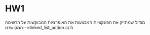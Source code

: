 # HW1 
מודול שמחזיק את הפונקציות המבצעות את האופרציות המבוקשות על הרשימה המקושרת-->linked_list_action.c/.h
